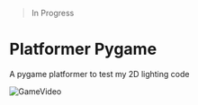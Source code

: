 > In Progress

# Platformer Pygame

A pygame platformer to test my 2D lighting code

![GameVideo](game.gif)
